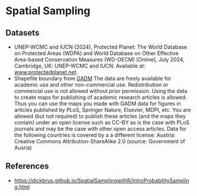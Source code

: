 # Spatial Sampling


## Datasets
- UNEP-WCMC and IUCN (2024), Protected Planet: The World Database on Protected Areas (WDPA) and World Database on Other Effective Area-based Conservation Measures (WD-OECM) [Online], July 2024, Cambridge, UK: UNEP-WCMC and IUCN. Available at: www.protectedplanet.net.
- Shapefile boundary from [GADM](https://gadm.org/download_country.html)
The data are freely available for academic use and other non-commercial use. Redistribution or commercial use is not allowed without prior permission.
Using the data to create maps for publishing of academic research articles is allowed. Thus you can use the maps you made with GADM data for figures in articles published by PLoS, Springer Nature, Elsevier, MDPI, etc. You are allowed (but not required) to publish these articles (and the maps they contain) under an open license such as CC-BY as is the case with PLoS journals and may be the case with other open access articles. Data for the following countries is covered by a a different license: Austria: Creative Commons Attribution-ShareAlike 2.0 (source: Government of Ausria)

## References
- https://dickbrus.github.io/SpatialSamplingwithR/IntroProbabilitySampling.html
  
